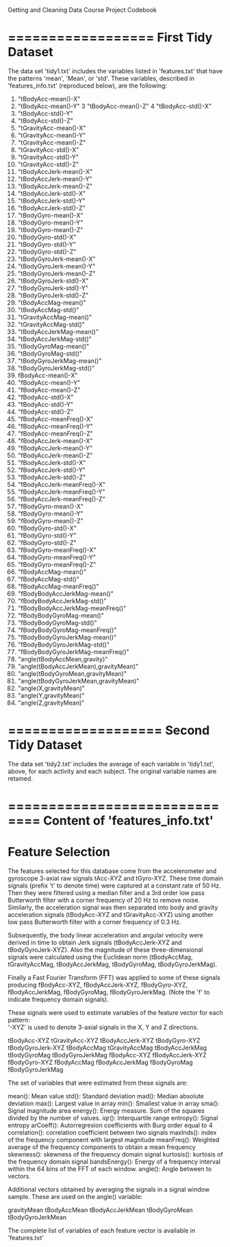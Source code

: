 Getting and Cleaning Data Course Project Codebook


==================
First Tidy Dataset
==================

The data set 'tidy1.txt' includes the variables listed in 'features.txt' that have the patterns 'mean', 'Mean', or 'std'.  These variables, described in 'features_info.txt' (reproduced below), are the following:

1. "tBodyAcc-mean()-X"
2. "tBodyAcc-mean()-Y"
3 "tBodyAcc-mean()-Z"
4 "tBodyAcc-std()-X"
5. "tBodyAcc-std()-Y"
6. "tBodyAcc-std()-Z"
7. "tGravityAcc-mean()-X"
8. "tGravityAcc-mean()-Y"
9. "tGravityAcc-mean()-Z"
10. "tGravityAcc-std()-X"
11. "tGravityAcc-std()-Y"
12. "tGravityAcc-std()-Z"
13. "tBodyAccJerk-mean()-X"
14. "tBodyAccJerk-mean()-Y"
15. "tBodyAccJerk-mean()-Z"
16. "tBodyAccJerk-std()-X"
17. "tBodyAccJerk-std()-Y"
18. "tBodyAccJerk-std()-Z"
19. "tBodyGyro-mean()-X"
20. "tBodyGyro-mean()-Y"
21. "tBodyGyro-mean()-Z"
22. "tBodyGyro-std()-X"
23. "tBodyGyro-std()-Y"
24. "tBodyGyro-std()-Z"
25. "tBodyGyroJerk-mean()-X"
26. "tBodyGyroJerk-mean()-Y"
27. "tBodyGyroJerk-mean()-Z"
28. "tBodyGyroJerk-std()-X"
29. "tBodyGyroJerk-std()-Y"
30. "tBodyGyroJerk-std()-Z"
31. "tBodyAccMag-mean()"
32. "tBodyAccMag-std()"
33. "tGravityAccMag-mean()"
34. "tGravityAccMag-std()"
35. "tBodyAccJerkMag-mean()"
36. "tBodyAccJerkMag-std()"
37. "tBodyGyroMag-mean()"
38. "tBodyGyroMag-std()"
39. "tBodyGyroJerkMag-mean()"
40. "tBodyGyroJerkMag-std()"
41. fBodyAcc-mean()-X"
42. "fBodyAcc-mean()-Y"
43. "fBodyAcc-mean()-Z"
44. "fBodyAcc-std()-X"
45. "fBodyAcc-std()-Y"
46. "fBodyAcc-std()-Z"
47. "fBodyAcc-meanFreq()-X"
48. "fBodyAcc-meanFreq()-Y"
49. "fBodyAcc-meanFreq()-Z"
50. "fBodyAccJerk-mean()-X"
51. "fBodyAccJerk-mean()-Y"
52. "fBodyAccJerk-mean()-Z"
53. "fBodyAccJerk-std()-X"
54. "fBodyAccJerk-std()-Y"
55. "fBodyAccJerk-std()-Z"
56. "fBodyAccJerk-meanFreq()-X"
57. "fBodyAccJerk-meanFreq()-Y"
58. "fBodyAccJerk-meanFreq()-Z"
59. "fBodyGyro-mean()-X"
60. "fBodyGyro-mean()-Y"
61. "fBodyGyro-mean()-Z"
62. "fBodyGyro-std()-X"
63. "fBodyGyro-std()-Y"
64. "fBodyGyro-std()-Z"
65. "fBodyGyro-meanFreq()-X"
66. "fBodyGyro-meanFreq()-Y"
67. "fBodyGyro-meanFreq()-Z"
68. "fBodyAccMag-mean()"
69. "fBodyAccMag-std()"
70. "fBodyAccMag-meanFreq()"
71. "fBodyBodyAccJerkMag-mean()"
72. "fBodyBodyAccJerkMag-std()"
73. "fBodyBodyAccJerkMag-meanFreq()"
74. "fBodyBodyGyroMag-mean()"
75. "fBodyBodyGyroMag-std()"
76. "fBodyBodyGyroMag-meanFreq()"
77. "fBodyBodyGyroJerkMag-mean()"
78. "fBodyBodyGyroJerkMag-std()"
79. "fBodyBodyGyroJerkMag-meanFreq()"
80. "angle(tBodyAccMean,gravity)"
81. "angle(tBodyAccJerkMean),gravityMean)"
82. "angle(tBodyGyroMean,gravityMean)"
83. "angle(tBodyGyroJerkMean,gravityMean)"
84. "angle(X,gravityMean)"
85. "angle(Y,gravityMean)"
86. "angle(Z,gravityMean)"


===================
Second Tidy Dataset
===================

The data set 'tidy2.txt' includes the average of each variable in 'tidy1.txt', above, for each activity and each subject.  The original variable names are retained.


==============================
Content of 'features_info.txt'
==============================


Feature Selection 
=================

The features selected for this database come from the accelerometer and gyroscope 3-axial raw signals tAcc-XYZ and tGyro-XYZ. These time domain signals (prefix 't' to denote time) were captured at a constant rate of 50 Hz. Then they were filtered using a median filter and a 3rd order low pass Butterworth filter with a corner frequency of 20 Hz to remove noise. Similarly, the acceleration signal was then separated into body and gravity acceleration signals (tBodyAcc-XYZ and tGravityAcc-XYZ) using another low pass Butterworth filter with a corner frequency of 0.3 Hz. 

Subsequently, the body linear acceleration and angular velocity were derived in time to obtain Jerk signals (tBodyAccJerk-XYZ and tBodyGyroJerk-XYZ). Also the magnitude of these three-dimensional signals were calculated using the Euclidean norm (tBodyAccMag, tGravityAccMag, tBodyAccJerkMag, tBodyGyroMag, tBodyGyroJerkMag). 

Finally a Fast Fourier Transform (FFT) was applied to some of these signals producing fBodyAcc-XYZ, fBodyAccJerk-XYZ, fBodyGyro-XYZ, fBodyAccJerkMag, fBodyGyroMag, fBodyGyroJerkMag. (Note the 'f' to indicate frequency domain signals). 

These signals were used to estimate variables of the feature vector for each pattern:  
'-XYZ' is used to denote 3-axial signals in the X, Y and Z directions.

tBodyAcc-XYZ
tGravityAcc-XYZ
tBodyAccJerk-XYZ
tBodyGyro-XYZ
tBodyGyroJerk-XYZ
tBodyAccMag
tGravityAccMag
tBodyAccJerkMag
tBodyGyroMag
tBodyGyroJerkMag
fBodyAcc-XYZ
fBodyAccJerk-XYZ
fBodyGyro-XYZ
fBodyAccMag
fBodyAccJerkMag
fBodyGyroMag
fBodyGyroJerkMag

The set of variables that were estimated from these signals are: 

mean(): Mean value
std(): Standard deviation
mad(): Median absolute deviation 
max(): Largest value in array
min(): Smallest value in array
sma(): Signal magnitude area
energy(): Energy measure. Sum of the squares divided by the number of values. 
iqr(): Interquartile range 
entropy(): Signal entropy
arCoeff(): Autorregresion coefficients with Burg order equal to 4
correlation(): correlation coefficient between two signals
maxInds(): index of the frequency component with largest magnitude
meanFreq(): Weighted average of the frequency components to obtain a mean frequency
skewness(): skewness of the frequency domain signal 
kurtosis(): kurtosis of the frequency domain signal 
bandsEnergy(): Energy of a frequency interval within the 64 bins of the FFT of each window.
angle(): Angle between to vectors.

Additional vectors obtained by averaging the signals in a signal window sample. These are used on the angle() variable:

gravityMean
tBodyAccMean
tBodyAccJerkMean
tBodyGyroMean
tBodyGyroJerkMean

The complete list of variables of each feature vector is available in 'features.txt'

